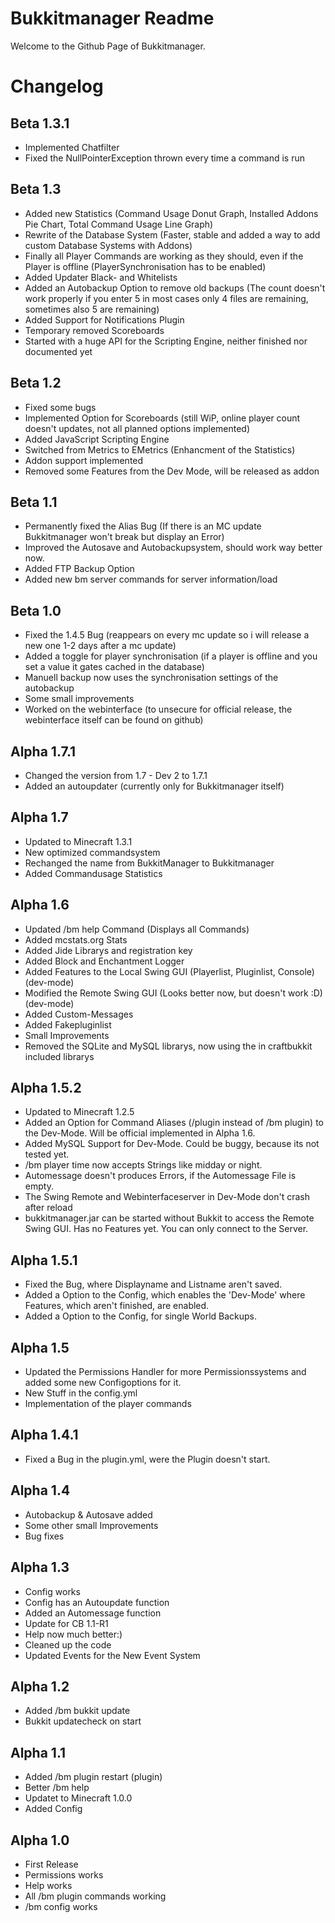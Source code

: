 Bukkitmanager Readme
====================

Welcome to the Github Page of Bukkitmanager.

Changelog
=========
Beta 1.3.1
----------
* Implemented Chatfilter
* Fixed the NullPointerException thrown every time a command is run

Beta 1.3
--------
* Added new Statistics (Command Usage Donut Graph, Installed Addons Pie Chart, Total Command Usage Line Graph)
* Rewrite of the Database System (Faster, stable and added a way to add custom Database Systems with Addons)
* Finally all Player Commands are working as they should, even if the Player is offline (PlayerSynchronisation has to be enabled)
* Added Updater Black- and Whitelists
* Added an Autobackup Option to remove old backups (The count doesn't work properly if you enter 5 in most cases only 4 files are remaining, sometimes also 5 are remaining)
* Added Support for Notifications Plugin
* Temporary removed Scoreboards
* Started with a huge API for the Scripting Engine, neither finished nor documented yet

Beta 1.2
--------
* Fixed some bugs
* Implemented Option for Scoreboards (still WiP, online player count doesn't updates, not all planned options implemented)
* Added JavaScript Scripting Engine
* Switched from Metrics to EMetrics (Enhancment of the Statistics)
* Addon support implemented
* Removed some Features from the Dev Mode, will be released as addon

Beta 1.1
--------
* Permanently fixed the Alias Bug (If there is an MC update Bukkitmanager won't break but display an Error)
* Improved the Autosave and Autobackupsystem, should work way better now.
* Added FTP Backup Option
* Added new bm server commands for server information/load

Beta 1.0
--------
* Fixed the 1.4.5 Bug (reappears on every mc update so i will release a new one 1-2 days after a mc update)
* Added a toggle for player synchronisation (if a player is offline and you set a value it gates cached in the database)
* Manuell backup now uses the synchronisation settings of the autobackup
* Some small improvements
* Worked on the webinterface (to unsecure for official release, the webinterface itself can be found on github)

Alpha 1.7.1
-----------
* Changed the version from 1.7 - Dev 2 to 1.7.1
* Added an autoupdater (currently only for Bukkitmanager itself)

Alpha 1.7
---------
* Updated to Minecraft 1.3.1
* New optimized commandsystem
* Rechanged the name from BukkitManager to Bukkitmanager
* Added Commandusage Statistics

Alpha 1.6
---------
* Updated /bm help Command (Displays all Commands)
* Added mcstats.org Stats
* Added Jide Librarys and registration key
* Added Block and Enchantment Logger
* Added Features to the Local Swing GUI (Playerlist, Pluginlist, Console) (dev-mode)
* Modified the Remote Swing GUI (Looks better now, but doesn't work :D) (dev-mode)
* Added Custom-Messages
* Added Fakepluginlist
* Small Improvements
* Removed the SQLite and MySQL librarys, now using the in craftbukkit included librarys

Alpha 1.5.2
-----------
* Updated to Minecraft 1.2.5
* Added an Option for Command Aliases (/plugin instead of /bm plugin) to the Dev-Mode. Will be official implemented in Alpha 1.6.
* Added MySQL Support for Dev-Mode. Could be buggy, because its not tested yet.
* /bm player time now accepts Strings like midday or night.
* Automessage doesn't produces Errors, if the Automessage File is empty.
* The Swing Remote and Webinterfaceserver in Dev-Mode don't crash after reload
* bukkitmanager.jar can be started without Bukkit to access the Remote Swing GUI. Has no Features yet. You can only connect to the Server.

Alpha 1.5.1
-----------
* Fixed the Bug, where Displayname and Listname aren't saved.
* Added a Option to the Config, which enables the 'Dev-Mode' where Features, which aren't finished, are enabled.
* Added a Option to the Config, for single World Backups.

Alpha 1.5
---------
* Updated the Permissions Handler for more Permissionssystems and added some new Configoptions for it.
* New Stuff in the config.yml
* Implementation of the player commands

Alpha 1.4.1
-----------
* Fixed a Bug in the plugin.yml, were the Plugin doesn't start.

Alpha 1.4
---------
* Autobackup & Autosave added
* Some other small Improvements
* Bug fixes

Alpha 1.3
---------
* Config works
* Config has an Autoupdate function
* Added an Automessage function
* Update for CB 1.1-R1
* Help now much better:)
* Cleaned up the code
* Updated Events for the New Event System

Alpha 1.2
---------
* Added /bm bukkit update
* Bukkit updatecheck on start

Alpha 1.1
---------
* Added /bm plugin restart (plugin)
* Better /bm help
* Updatet to Minecraft 1.0.0
* Added Config

Alpha 1.0
---------
* First Release
* Permissions works
* Help works
* All /bm plugin commands working
* /bm config works